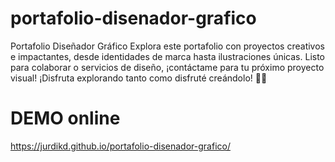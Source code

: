 # portafolio-disenador-grafico
Portafolio Diseñador Gráfico Explora este portafolio con proyectos creativos e impactantes, desde identidades de marca hasta ilustraciones únicas. Listo para colaborar o servicios de diseño, ¡contáctame para tu próximo proyecto visual! ¡Disfruta explorando tanto como disfruté creándolo! 🎨✨

# DEMO online
https://jurdikd.github.io/portafolio-disenador-grafico/